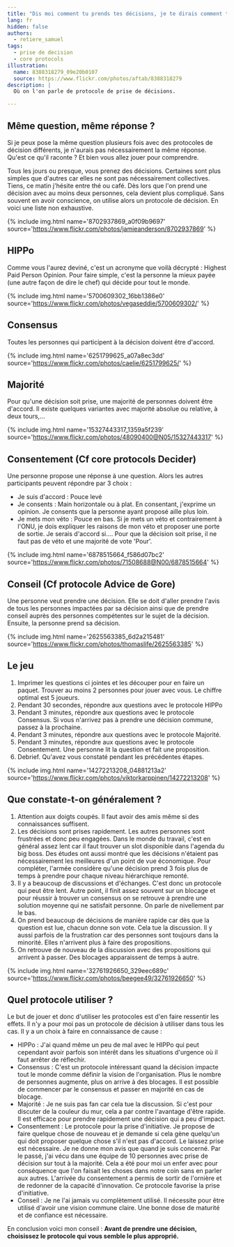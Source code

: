 ```yaml
---
title: "Dis moi comment tu prends tes décisions, je te dirais comment tu innoves"
lang: fr
hidden: false
authors:
  - retiere_samuel
tags:
  - prise de decision
  - core protocols
illustration:
  name: 8388318279_09e20b0107
  source: https://www.flickr.com/photos/aftab/8388318279
description: |
  Où on l'on parle de protocole de prise de décisions.

---
```


## Même question, même réponse ?
Si je peux pose la même question plusieurs fois avec des protocoles de décision différents, je n'aurais pas nécessairement la même réponse. Qu'est ce qu'il raconte ? Et bien vous allez jouer pour comprendre.

Tous les jours ou presque, vous prenez des décisions. Certaines sont plus simples que d'autres car elles ne sont pas nécessairement collectives. Tiens, ce matin j'hésite entre thé ou café. Dès lors que l'on prend une décision avec au moins deux personnes, cela devient plus compliqué. Sans souvent en avoir conscience, on utilise alors un protocole de décision. En voici une liste non exhaustive.


{% include img.html
    name='8702937869_a0f09b9697'
    source='https://www.flickr.com/photos/jamieanderson/8702937869'
%}

## HIPPo

Comme vous l'aurez deviné, c'est un acronyme que voilà décrypté : Highest Paid Person Opinion. Pour faire simple, c'est la personne la mieux payée (une autre façon de dire le chef) qui décide pour tout le monde.


{% include img.html
    name='5700609302_16bb1386e0'
    source='https://www.flickr.com/photos/vegaseddie/5700609302/'
%}

## Consensus
Toutes les personnes qui participent à la décision doivent être d'accord.


{% include img.html
    name='6251799625_a07a8ec3dd'
    source='https://www.flickr.com/photos/caelie/6251799625/'
%}

## Majorité
Pour qu'une décision soit prise, une majorité de personnes doivent être d'accord. Il existe quelques variantes avec majorité absolue ou relative, à deux tours,...


{% include img.html
    name='15327443317_1359a5f239'
    source='https://www.flickr.com/photos/48090400@N05/15327443317'
%}

## Consentement (Cf core protocols Decider)

Une personne propose une réponse à une question. Alors les autres participants peuvent répondre par 3 choix :
- Je suis d'accord : Pouce levé
- Je consents : Main horizontale ou à plat. En consentant, j'exprime un opinion. Je consents que la personne ayant proposé aille plus loin.
- Je mets mon véto : Pouce en bas. Si je mets un véto et contrairement à l'ONU, je dois expliquer les raisons de mon véto et proposer une porte de sortie. Je serais d'accord si.... Pour que la décision soit prise, il ne faut pas de véto et une majorité de vote 'Pour'.


{% include img.html
    name='6878515664_f586d07bc2'
    source='https://www.flickr.com/photos/71508688@N00/6878515664'
%}

## Conseil (Cf protocole Advice de Gore)

Une personne veut prendre une décision. Elle se doit d'aller prendre l'avis de tous les personnes impactées par sa décision ainsi que de prendre conseil auprès des personnes compétentes sur le sujet de la décision. Ensuite, la personne prend sa décision.


{% include img.html
    name='2625563385_6d2a215481'
    source='https://www.flickr.com/photos/thomaslife/2625563385'
%}

## Le jeu

1. Imprimer les questions ci jointes et les découper pour en faire un paquet. Trouver au moins 2 personnes pour jouer avec vous. Le chiffre optimal est 5 joueurs.
2. Pendant 30 secondes, répondre aux questions avec le protocole HIPPo
3. Pendant 3 minutes, répondre aux questions avec le protocole Consensus. Si vous n'arrivez pas à prendre une décision commune, passez à la prochaine.
4. Pendant 3 minutes, répondre aux questions avec le protocole Majorité.
5. Pendant 3 minutes, répondre aux questions avec le protocole Consentement. Une personne lit la question et fait une proposition.
6. Debrief. Qu'avez vous constaté pendant les précédentes étapes.


{% include img.html
    name='14272213208_04881213a2'
    source='https://www.flickr.com/photos/viktorkarppinen/14272213208'
%}

## Que constate-t-on généralement ?

1. Attention aux doigts coupés. Il faut avoir des amis même si des connaissances suffisent.
2. Les décisions sont prises rapidement. Les autres personnes sont frustrées et donc peu engagées. Dans le monde du travail, c'est en général assez lent car il faut trouver un slot disponible dans l'agenda du big boss. Des études ont aussi montré que les décisions n'étaient pas nécessairement les meilleures d'un point de vue économique. Pour compléter, l'armée considère qu'une décision prend 3 fois plus de temps à prendre pour chaque niveau hiérarchique remonté.
3. Il y a beaucoup de discussions et d'échanges. C'est donc un protocole qui peut être lent. Autre point, il finit assez souvent sur un blocage et pour réussir à trouver un consensus on se retrouve à prendre une solution moyenne qui ne satisfait personne. On parle de nivellement par le bas.
4. On prend beaucoup de décisions de manière rapide car dès que la question est lue, chacun donne son vote. Cela tue la discussion. Il y aussi parfois de la frustration car des personnes sont toujours dans la minorité. Elles n'arrivent plus à faire des propositions.
5. On retrouve de nouveau de la discussion avec des propositions qui arrivent à passer. Des blocages apparaissent de temps à autre.


{% include img.html
    name='32761926650_329eec689c'
    source='https://www.flickr.com/photos/beegee49/32761926650'
%}

## Quel protocole utiliser ?

Le but de jouer et donc d'utiliser les protocoles est d'en faire ressentir les effets. Il n'y a pour moi pas un protocole de décision à utiliser dans tous les cas. Il y a un choix à faire en connaissance de cause :

- HIPPo : J'ai quand même un peu de mal avec le HIPPo qui peut cependant avoir parfois son intérêt dans les situations d'urgence où il faut arrêter de réflechir.
- Consensus : C'est un protocole intéressant quand la décision impacte tout le monde comme définir la vision de l'organisation. Plus le nombre de personnes augmente, plus on arrive à des blocages. Il est possible de commencer par le consensus et passer en majorité en cas de blocage.
- Majorité : Je ne suis pas fan car cela tue la discussion. Si c'est pour discuter de la couleur du mur, cela a par contre l'avantage d'être rapide. Il est efficace pour prendre rapidement une décision qui a peu d'impact.
- Consentement : Le protocole pour la prise d'initiative. Je propose de faire quelque chose de nouveau et je demande si cela gène quelqu'un qui doit proposer quelque chose s'il n'est pas d'accord. Le laissez prise est nécessaire. Je ne donne mon avis que quand je suis concerné. Par le passé, j'ai vécu dans une équipe de 10 personnes avec prise de décision sur tout à la majorité. Cela a été pour moi un enfer avec pour conséquence que l'on faisait les choses dans notre coin sans en parler aux autres. L'arrivée du consentement a permis de sortir de l'ornière et de redonner de la capacité d'innovation. Ce protocole favorise la prise d'initiative.
- Conseil : Je ne l'ai jamais vu complètement utilisé. Il nécessite pour être utilisé d'avoir une vision commune claire. Une bonne dose de maturité et de confiance est nécessaire.

En conclusion voici mon conseil : **Avant de prendre une décision, choisissez le protocole qui vous semble le plus approprié.**
